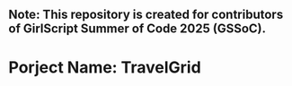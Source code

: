 
Note: This repository is created for contributors of GirlScript Summer of Code 2025 (GSSoC).
---
# Porject Name: TravelGrid


